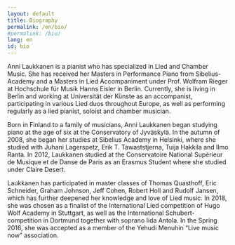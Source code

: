 ```yaml
---
layout: default
title: Biography
permalink: /en/bio/
#permalink: /bio/
lang: en
id: bio
---
```


Anni Laukkanen is a pianist who has specialized in Lied and Chamber Music. She has received her Masters in Performance Piano from Sibelius-Academy and a Masters in Lied Accompaniment under Prof. Wolfram Rieger at Hochschule für Musik Hanns Eisler in Berlin. Currently, she is living in Berlin and working at Universität der Künste as an accompanist, participating in various Lied duos throughout Europe, as well as performing regularly as a lied pianist, soloist and chamber musician.

Born in Finland to a family of musicians, Anni Laukkanen began studying piano at the age of six at the Conservatory of Jyväskylä. In the autumn of 2008, she began her studies at Sibelius Academy in Helsinki, where she studied with Juhani Lagerspetz, Erik T. Tawaststjerna, Tuija Hakkila and Ilmo Ranta. In 2012, Laukkanen studied at the Conservatoire National Supérieur de Musique et de Danse de Paris as an Erasmus Student where she studied under Claire Desert. 

Laukkanen has participated in master classes of Thomas Quasthoff, Eric Schneider, Graham Johnson, Jeff Cohen, Robert Holl and Rudolf Jansen, which has further deepened her knowledge and love of Lied music. In 2018, she was chosen as a finalist of the International Lied competition of Hugo Wolf Academy in Stuttgart, as well as the International Schubert-competition in Dortmund together with soprano Iida Antola. In the Spring 2016, she was accepted as a member of the Yehudi Menuhin “Live music now” association. 



